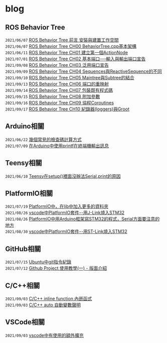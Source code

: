 # blog

## ROS Behavior Tree
```2021/06/07``` [ROS Behavior Tree 前言 安裝與建置工作空間](https://github.com/SilasYoome/blog/issues/2)  
```2021/06/07``` [ROS Behavior Tree CH00 BehaviorTree.cpp基本架構](https://github.com/SilasYoome/blog/issues/3)  
```2021/06/11``` [ROS Behavior Tree CH01 建立第一個ActionNode](https://github.com/SilasYoome/blog/issues/5)  
```2021/07/01``` [ROS Behavior Tree CH02 基本端口──輸入與輸出端口宣告](https://github.com/SilasYoome/blog/issues/8)  
```2021/09/08``` [ROS Behavior Tree CH03 泛用端口宣告](https://github.com/SilasYoome/blog/issues/20)  
```2021/09/09``` [ROS Behavior Tree CH04 Sequences與ReactiveSequence的不同 ](https://github.com/SilasYoome/blog/issues/21)  
```2021/09/10``` [ROS Behavior Tree CH05 Maintree與Subtree的結合](https://github.com/SilasYoome/blog/issues/22)  
```2021/09/13``` [ROS Behavior Tree CH06 端口的重映射](https://github.com/SilasYoome/blog/issues/23)  
```2021/09/14``` [ROS Behavior Tree CH07 包裝既有程式碼](https://github.com/SilasYoome/blog/issues/24)  
```2021/09/15``` [ROS Behavior Tree CH08 附加參數](https://github.com/SilasYoome/blog/issues/25)  
```2021/09/16``` [ROS Behavior Tree CH09 協程Coroutines](https://github.com/SilasYoome/blog/issues/26)  
```2021/09/17``` [ROS Behavior Tree CH10 紀錄器(loggers)與Groot](https://github.com/SilasYoome/blog/issues/27)  

## Arduino相關
```2021/06/22``` [幾個常見的檢查碼計算方式](https://github.com/SilasYoome/blog/issues/7)  
```2021/07/09``` [在Arduino中使用printf在終端機輸出訊息](https://github.com/SilasYoome/blog/issues/10)  

## Teensy相關
```2021/06/10``` [Teensy在setup()裡面沒辦法Serial.print的原因](https://github.com/SilasYoome/blog/issues/4)  

## PlatformIO相關
```2021/07/19``` [PlatformIO中，在lib中加入更多的資料夾](https://github.com/SilasYoome/blog/issues/12)  
```2021/08/26``` [vscode中PlatformIO套件--用J-Link燒入STM32](https://github.com/SilasYoome/blog/issues/14)  
```2021/08/26``` [PlatformIO中用Arduino框架寫STM32的程式，Serial方面要注意的地方](https://github.com/SilasYoome/blog/issues/15)  
```2021/08/30``` [vscode中PlatformIO套件--用ST-Link燒入STM32](https://github.com/SilasYoome/blog/issues/16)

## GitHub相關
```2021/07/15``` [Ubuntu中git指令紀錄](https://github.com/SilasYoome/blog/issues/9)  
```2021/07/12``` [Github Project 使用教學(一) - 版面介紹](https://github.com/SilasYoome/blog/issues/11)  

## C/C++相關
```2021/09/03``` [C/C++ inline function 內嵌函式 ](https://github.com/SilasYoome/blog/issues/17)  
```2021/09/03``` [C/C++ auto 自動變數聲明](https://github.com/SilasYoome/blog/issues/18)  

## VSCode相關
```2021/09/03``` [vscode中有使用的額外擴充](https://github.com/SilasYoome/blog/issues/19)

